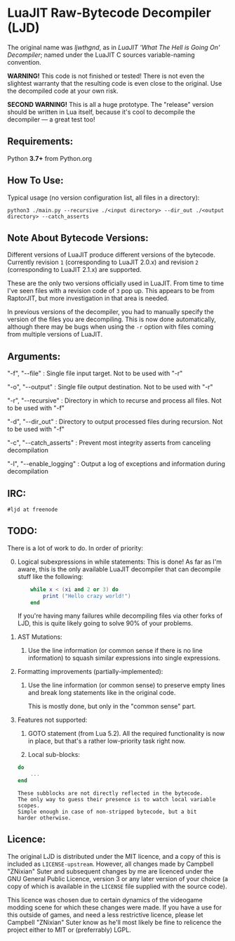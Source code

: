LuaJIT Raw-Bytecode Decompiler (LJD)
===

The original name was _ljwthgnd_, as in _LuaJIT 'What The Hell is Going On'
Decompiler_; named under the LuaJIT C sources variable-naming convention.


__WARNING!__ This code is not finished or tested! There is not even
the slightest warranty that the resulting code is even close to the original.
Use the decompiled code at your own risk.

__SECOND WARNING!__ This is all a huge prototype. The "release" version
should be written in Lua itself, because it's cool to
decompile the decompiler — a great test too!


Requirements:
---

Python __3.7+__ from Python.org


How To Use:
---

Typical usage (no version configuration list, all files in a directory):
```
python3 ./main.py --recursive ./<input directory> --dir_out ./<output directory> --catch_asserts
```

Note About Bytecode Versions:
---

Different versions of LuaJIT produce different versions of the bytecode. Currently revision
`1` (corresponding to LuaJIT 2.0.x) and revision `2` (corresponding to LuaJIT 2.1.x) are supported.

These are the only two versions officially used in LuaJIT. From time to time I've seen files
with a revision code of `3` pop up. This appears to be from RaptorJIT, but more investigation
in that area is needed.

In previous versions of the decompiler, you had to manually specify the version of the files
you are decompiling. This is now done automatically, although there may be bugs when using
the `-r` option with files coming from multiple versions of LuaJIT.

Arguments:
---

"-f", "--file" : Single file input target. Not to be used with "-r"

"-o", "--output" : Single file output destination. Not to be used with "-r"

"-r", "--recursive" : Directory in which to recurse and process all files. Not to be used with "-f"

"-d", "--dir_out" : Directory to output processed files during recursion. Not to be used with "-f"

"-c", "--catch_asserts" : Prevent most integrity asserts from canceling decompilation

"-l", "--enable_logging" : Output a log of exceptions and information during decompilation


IRC:
---

```#ljd at freenode```


TODO:
---

There is a lot of work to do. In order of priority:

0. Logical subexpressions in while statements:
	This is done! As far as I'm aware, this is the only available LuaJIT decompiler
	that can decompile stuff like the following:

	```lua
		while x < (xi and 2 or 3) do
			print ("Hello crazy world!")
		end
	```

	If you're having many failures while decompiling files via other forks of LJD, this
	is quite likely going to solve 90% of your problems.

1. AST Mutations:
	1. Use the line information (or common sense if there is no line
	   information) to squash similar expressions into single expressions.

2. Formatting improvements (partially-implemented):
	1. Use the line information (or common sense) to preserve empty lines
	   and break long statements like in the original code.
	   
	   This is mostly done, but only in the "common sense" part.

3. Features not supported:
	1. GOTO statement (from Lua 5.2). All the required functionality is
		now in place, but that's a rather low-priority task right now.

	2. Local sub-blocks:
	```lua
	do
		...
	end
	```
	   These subblocks are not directly reflected in the bytecode.
	   The only way to guess their presence is to watch local variable scopes.
	   Simple enough in case of non-stripped bytecode, but a bit
	   harder otherwise.

Licence:
---

The original LJD is distributed under the MIT licence, and a
copy of this is included as `LICENSE-upstream`. However, all changes made by Campbell "ZNixian" Suter and subsequent changes by me are licenced under the GNU General Public Licence, version 3 or any later
version of your choice (a copy of which is available in the `LICENSE` file supplied with the source code).

This licence was chosen due to certain dynamics of the videogame modding scene for which these changes
were made. If you have a use for this outside of games, and need a less restrictive licence, please let Campbell "ZNixian" Suter know
as he'll most likely be fine to relicence the project either to MIT or (preferrably) LGPL.
